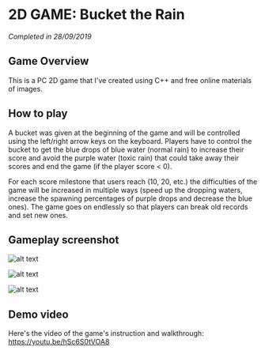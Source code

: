 # 2D GAME: Bucket the Rain
_Completed in 28/09/2019_

## Game Overview
  This is a PC 2D game that I've created using C++ and free online materials of images.

## How to play
  A bucket was given at the beginning of the game and will be controlled using the left/right arrow keys on the keyboard. Players have to control the bucket to get the blue drops of blue water (normal rain) to increase their score and avoid the purple water (toxic rain) that could take away their scores and end the game (if the player score < 0).
  
  For each score milestone that users reach (10, 20, etc.) the difficulties of the game will be increased in multiple ways (speed up the dropping waters, increase the spawning percentages of purple drops and decrease the blue ones). The game goes on endlessly so that players can break old records and set new ones.
  
## Gameplay screenshot
![alt text](https://github.com/tmtrungg/2Dgame-Bucket-the-Rain/blob/main/raincatcher/rain_trailer.png?raw=true)

![alt text](https://github.com/tmtrungg/2Dgame-Bucket-the-Rain/blob/main/raincatcher/rain_gameplay.png?raw=true)

![alt text](https://github.com/tmtrungg/2Dgame-Bucket-the-Rain/blob/main/raincatcher/rain_over.png?raw=true)

## Demo video
   Here's the video of the game's instruction and walkthrough: https://youtu.be/hSc6S0tVOA8
